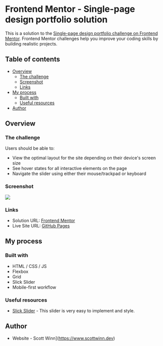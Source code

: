 # Frontend Mentor - Single-page design portfolio solution

This is a solution to the [Single-page design portfolio challenge on Frontend Mentor](https://www.frontendmentor.io/challenges/singlepage-design-portfolio-2MMhyhfKVo). Frontend Mentor challenges help you improve your coding skills by building realistic projects.

## Table of contents

- [Overview](#overview)
  - [The challenge](#the-challenge)
  - [Screenshot](#screenshot)
  - [Links](#links)
- [My process](#my-process)
  - [Built with](#built-with)
  - [Useful resources](#useful-resources)
- [Author](#author)

## Overview

### The challenge

Users should be able to:

- View the optimal layout for the site depending on their device's screen size
- See hover states for all interactive elements on the page
- Navigate the slider using either their mouse/trackpad or keyboard

### Screenshot

![](./screenshot.jpg)

### Links

- Solution URL: [Frontend Mentor](https://your-solution-url.com)
- Live Site URL: [GitHub Pages](https://scottmotion.github.io/single-page-design-portfolio/)

## My process

### Built with

- HTML / CSS / JS
- Flexbox
- Grid
- Slick Slider
- Mobile-first workflow

### Useful resources

- [Slick Slider](https://kenwheeler.github.io/slick/) - This slider is very easy to implement and style.

## Author

- Website - Scott Winn](https://www.scottwinn.dev)
